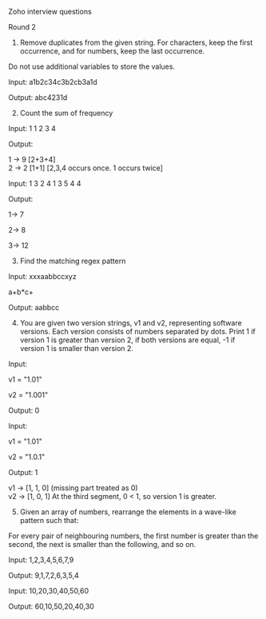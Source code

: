 Zoho interview questions

Round 2

1.  Remove duplicates from the given string. For characters, keep the
    first occurrence, and for numbers, keep the last occurrence.

Do not use additional variables to store the values.

Input: a1b2c34c3b2cb3a1d

Output: abc4231d

2.  Count the sum of frequency

Input: 1 1 2 3 4

Output:

1 -\> 9 \[2+3+4\]\
2 -\> 2 \[1+1\] \[2,3,4 occurs once. 1 occurs twice\]

Input: 1 3 2 4 1 3 5 4 4

Output:

1-\> 7

2-\> 8

3-\> 12

3.  Find the matching regex pattern

Input: xxxaabbccxyz

a+b\*c+

Output: aabbcc

4.  You are given two version strings, v1 and v2, representing software
    versions. Each version consists of numbers separated by dots. Print
    1 if version 1 is greater than version 2, if both versions are
    equal, -1 if version 1 is smaller than version 2.

Input:

v1 = \"1.01\"

v2 = \"1.001\"

Output: 0

Input:

v1 = \"1.01\"

v2 = \"1.0.1\"

Output: 1

v1 → \[1, 1, 0\] (missing part treated as 0)\
v2 → \[1, 0, 1\] At the third segment, 0 \< 1, so version 1 is greater.

5.  Given an array of numbers, rearrange the elements in a wave-like
    pattern such that:

For every pair of neighbouring numbers, the first number is greater than
the second, the next is smaller than the following, and so on.

Input: 1,2,3,4,5,6,7,9

Output: 9,1,7,2,6,3,5,4

Input: 10,20,30,40,50,60

Output: 60,10,50,20,40,30
